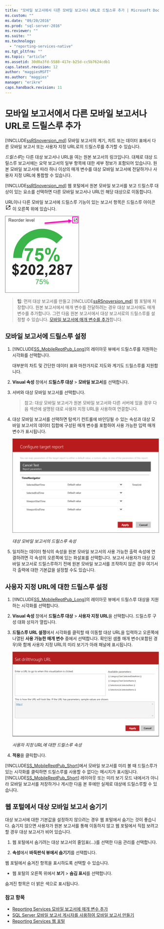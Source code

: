 ```yaml
---
title: "모바일 보고서에서 다른 모바일 보고서나 URL로 드릴스루 추가 | Microsoft Docs"
ms.custom: ""
ms.date: "09/20/2016"
ms.prod: "sql-server-2016"
ms.reviewer: ""
ms.suite: ""
ms.technology: 
  - "reporting-services-native"
ms.tgt_pltfrm: ""
ms.topic: "article"
ms.assetid: 30d0a3fd-5588-417e-b25d-cc5b7624cdb1
caps.latest.revision: 12
author: "maggiesMSFT"
ms.author: "maggies"
manager: "erikre"
caps.handback.revision: 11
---
```

# 모바일 보고서에서 다른 모바일 보고서나 URL로 드릴스루 추가
[!INCLUDE[ssRSnoversion_md](../../includes/ssrsnoversion-md.md)] 모바일 보고서의 계기, 차트 또는 데이터 표에서 다른 모바일 보고서 또는 사용자 지정 URL로의 드릴스루를 추가할 수 있습니다. 

*드릴스루*는 다른 대상 보고서나 URL을 여는 원본 보고서의 링크입니다. 대체로 대상 드릴스루 보고서에는 요약 보고서의 일부 항목에 대한 세부 정보가 포함되어 있습니다. 원본 모바일 보고서에 따라 하나 이상의 매개 변수를 대상 모바일 보고서에 전달하거나 사용자 지정 URL에 통합할 수 있습니다.  
  
[!INCLUDE[ssRSnoversion_md](../../includes/ssrsnoversion-md.md)] 웹 포털에서 원본 모바일 보고서를 보고 드릴스루 대상이 있는 요소를 선택하면 다른 모바일 보고서나 URL인 해당 대상으로 이동합니다.  

URL이나 다른 모바일 보고서에 드릴스루 기능이 있는 보고서 항목은 드릴스루 아이콘 ![모바일 보고서 드릴스루 아이콘](../../reporting-services/mobile-reports/media/mobile-report-drill-through-icon.png) 이 오른쪽 위에 있습니다.

![모바일 보고서 계기 드릴스루](../../reporting-services/mobile-reports/media/mobile-report-gauge-drill-through.png) 

>**팁**: 먼저 대상 보고서를 만들고 [!INCLUDE[ssRSnoversion_md](../../includes/ssrsnoversion-md.md)] 웹 포털에 저장합니다. 원본 보고서에서 매개 변수를 전달하려는 경우 대상 보고서에도 매개 변수를 추가합니다. 그런 다음 원본 보고서에서 대상 보고서로의 드릴스루를 설정할 수 있습니다. [모바일 보고서에 매개 변수를 추가](../../reporting-services/mobile-reports/add-parameters-to-a-mobile-report-reporting-services.md)합니다.
 
## 모바일 보고서에 드릴스루 설정  

1. [!INCLUDE[SS_MobileReptPub_Long](../../includes/ss-mobilereptpub-long.md)]의 레이아웃 뷰에서 드릴스루를 지원하는 시각화를 선택합니다.   

   대부분의 차트 및 간단한 데이터 표와 마찬가지로 지도와 계기도 드릴스루를 지원합니다.
   
2. **Visual 속성** 창에서 **드릴스루 대상** > **모바일 보고서**를 선택합니다.  
3. 서버와 대상 모바일 보고서를 선택합니다.  

   >참고: 대상 모바일 보고서가 원본 모바일 보고서와 다른 서버에 있을 경우 다음 섹션에 설명된 대로 사용자 지정 URL을 사용하여 연결합니다.  
 
4. 대상 모바일 보고서를 선택하면 탐색기 컨트롤에 바인딩될 수 있는 속성과 대상 모바일 보고서의 데이터 집합에 구성된 매개 변수를 포함하여 사용 가능한 입력 매개 변수가 표시됩니다.  

   ![mobile-report-drillthrough-target](../../reporting-services/mobile-reports/media/mobile-report-drillthrough-target.PNG)
   
   *대상 모바일 보고서의 드릴스루 속성*  
  
5. 일치하는 데이터 형식의 속성을 원본 모바일 보고서의 사용 가능한 출력 속성에 연결하려면 각 속성의 오른쪽에 있는 화살표를 선택합니다. 보고서 사용자가 대상 모바일 보고서로 드릴스루하기 전에 원본 모바일 보고서를 조작하지 않은 경우 여기서 각 출력에 대한 기본값을 설정할 수도 있습니다.  
  
## 사용자 지정 URL에 대한 드릴스루 설정  
  
1. [!INCLUDE[SS_MobileReptPub_Long](../../includes/ss-mobilereptpub-long.md)]의 레이아웃 뷰에서 드릴스루 대상을 지원하는 시각화를 선택합니다.    
2. **Visual 속성** 창에서 **드릴스루 대상** > **사용자 지정 URL**을 선택합니다.  드릴스루 구성 대화 상자가 열립니다.  
  
3. **드릴스루 URL 설정**에서 시각화를 클릭할 때 이동할 대상 URL을 입력하고 오른쪽에 나열된 **사용 가능한 매개 변수** 중에서 선택합니다. 확인된 샘플 매개 변수(포함된 경우)와 함께 사용자 지정 URL의 미리 보기가 아래 패널에 표시됩니다.  
  
   ![mobile-report-drillthrough-url](../../reporting-services/mobile-reports/media/mobile-report-drillthrough-url.PNG)
  
   *사용자 지정 URL에 대한 드릴스루 속성*  
  
4. **적용**을 클릭합니다.  

  
[!INCLUDE[SS_MobileReptPub_Short](../../includes/ss-mobilereptpub-short.md)]에서 모바일 보고서를 미리 볼 때 드릴스루가 있는 시각화를 클릭하면 드릴스루를 사용할 수 없다는 메시지가 표시됩니다. [!INCLUDE[SS_MobileReptPub_Short](../../includes/ss-mobilereptpub-short.md)] 레이아웃 또는 미리 보기 모드 내에서가 아니라 모바일 보고서를 저장하거나 게시한 다음 본 후에만 실제로 대상에 드릴스루할 수 있습니다.  

## 웹 포털에서 대상 모바일 보고서 숨기기
대상 보고서에 대한 기본값을 설정하지 않으려는 경우 웹 포털에서 숨기는 것이 좋습니다. 숨기지 않으면 사용자가 원본 보고서를 통해 이동하지 않고 웹 포털에서 직접 보려고 할 경우 대상 보고서가 비어 있습니다.

1. 웹 포털에서 숨기려는 대상 보고서의 줄임표(...)를 선택한 다음 관리를 선택합니다.

2. **속성**에서 **바둑판식 뷰에서 숨기기**를 선택합니다.

웹 포털에서 숨겨진 항목을 표시하도록 선택할 수 있습니다. 

* 웹 포털의 오른쪽 위에서 **보기** > **숨김 표시**를 선택합니다. 

숨겨진 항목은 더 밝은 색으로 표시됩니다.
    
### 참고 항목  
 
* [Reporting Services 모바일 보고서에 매개 변수 추가](../../reporting-services/mobile-reports/add-parameters-to-a-mobile-report-reporting-services.md)
* [SQL Server 모바일 보고서 게시자를 사용하여 모바일 보고서 만들기](../../reporting-services/mobile-reports/create-mobile-reports-with-sql-server-mobile-report-publisher.md) 
* [Reporting Services 웹 포털](../../reporting-services/web-portal-ssrs-native-mode.md)
